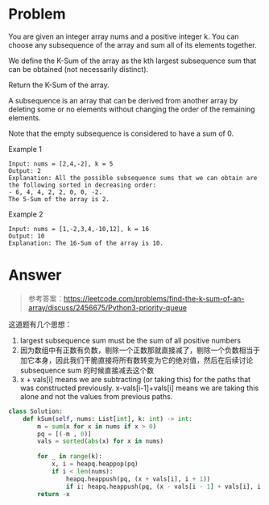 # Problem
You are given an integer array nums and a positive integer k. You can choose any subsequence of the array and sum all of its elements together.

We define the K-Sum of the array as the kth largest subsequence sum that can be obtained (not necessarily distinct).

Return the K-Sum of the array.

A subsequence is an array that can be derived from another array by deleting some or no elements without changing the order of the remaining elements.

Note that the empty subsequence is considered to have a sum of 0.

Example 1
```
Input: nums = [2,4,-2], k = 5
Output: 2
Explanation: All the possible subsequence sums that we can obtain are the following sorted in decreasing order:
- 6, 4, 4, 2, 2, 0, 0, -2.
The 5-Sum of the array is 2.
```

Example 2
```
Input: nums = [1,-2,3,4,-10,12], k = 16
Output: 10
Explanation: The 16-Sum of the array is 10.

```
# Answer
> 参考答案：https://leetcode.com/problems/find-the-k-sum-of-an-array/discuss/2456675/Python3-priority-queue

这道题有几个思想：
1.  largest subsequence sum must be the sum of all positive numbers
2. 因为数组中有正数有负数，剔除一个正数那就直接减了，剔除一个负数相当于加它本身，因此我们干脆直接将所有数转变为它的绝对值，然后在后续讨论 subsequence sum 的时候直接减去这个数
3. x + vals[i] means we are subtracting (or taking this) for the paths that was constructed previously. x-vals[i-1]+vals[i] means we are taking this alone and not the values from previous paths.
```python
class Solution:
    def kSum(self, nums: List[int], k: int) -> int:
        m = sum(x for x in nums if x > 0)
        pq = [(-m , 0)]
        vals = sorted(abs(x) for x in nums)
        
        for _ in range(k):
            x, i = heapq.heappop(pq)
            if i < len(nums):
                heapq.heappush(pq, (x + vals[i], i + 1))
                if i: heapq.heappush(pq, (x - vals[i - 1] + vals[i], i + 1))
        return -x
```